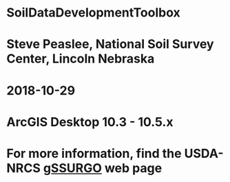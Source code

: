 # SoilDataDevelopmentToolbox
# Steve Peaslee, National Soil Survey Center, Lincoln Nebraska
# 2018-10-29
# ArcGIS Desktop 10.3 - 10.5.x
# For more information, find the USDA-NRCS <a href="https://www.nrcs.usda.gov/wps/PA_NRCSConsumption/download?cid=nrcseprd362255&ext=pdf">gSSURGO</a> web page
